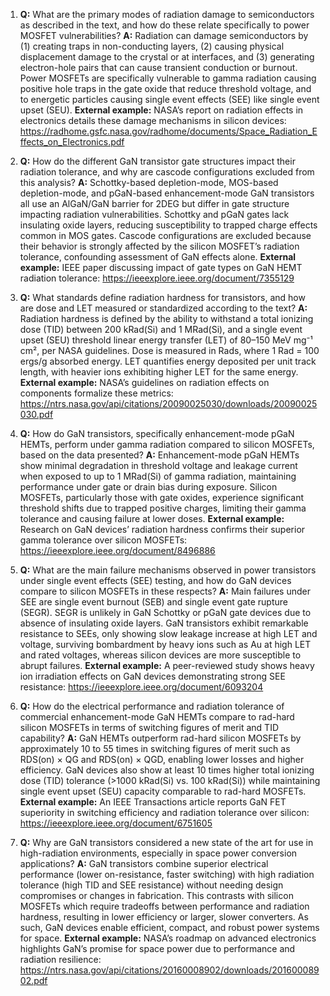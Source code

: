 1. **Q:** What are the primary modes of radiation damage to semiconductors as described in the text, and how do these relate specifically to power MOSFET vulnerabilities?
   **A:** Radiation can damage semiconductors by (1) creating traps in non-conducting layers, (2) causing physical displacement damage to the crystal or at interfaces, and (3) generating electron-hole pairs that can cause transient conduction or burnout. Power MOSFETs are specifically vulnerable to gamma radiation causing positive hole traps in the gate oxide that reduce threshold voltage, and to energetic particles causing single event effects (SEE) like single event upset (SEU).
   **External example:** NASA’s report on radiation effects in electronics details these damage mechanisms in silicon devices: https://radhome.gsfc.nasa.gov/radhome/documents/Space_Radiation_Effects_on_Electronics.pdf

2. **Q:** How do the different GaN transistor gate structures impact their radiation tolerance, and why are cascode configurations excluded from this analysis?
   **A:** Schottky-based depletion-mode, MOS-based depletion-mode, and pGaN-based enhancement-mode GaN transistors all use an AlGaN/GaN barrier for 2DEG but differ in gate structure impacting radiation vulnerabilities. Schottky and pGaN gates lack insulating oxide layers, reducing susceptibility to trapped charge effects common in MOS gates. Cascode configurations are excluded because their behavior is strongly affected by the silicon MOSFET’s radiation tolerance, confounding assessment of GaN effects alone.
   **External example:** IEEE paper discussing impact of gate types on GaN HEMT radiation tolerance: https://ieeexplore.ieee.org/document/7355129

3. **Q:** What standards define radiation hardness for transistors, and how are dose and LET measured or standardized according to the text?
   **A:** Radiation hardness is defined by the ability to withstand a total ionizing dose (TID) between 200 kRad(Si) and 1 MRad(Si), and a single event upset (SEU) threshold linear energy transfer (LET) of 80–150 MeV mg⁻¹ cm², per NASA guidelines. Dose is measured in Rads, where 1 Rad = 100 ergs/g absorbed energy. LET quantifies energy deposited per unit track length, with heavier ions exhibiting higher LET for the same energy.
   **External example:** NASA’s guidelines on radiation effects on components formalize these metrics: https://ntrs.nasa.gov/api/citations/20090025030/downloads/20090025030.pdf

4. **Q:** How do GaN transistors, specifically enhancement-mode pGaN HEMTs, perform under gamma radiation compared to silicon MOSFETs, based on the data presented?
   **A:** Enhancement-mode pGaN HEMTs show minimal degradation in threshold voltage and leakage current when exposed to up to 1 MRad(Si) of gamma radiation, maintaining performance under gate or drain bias during exposure. Silicon MOSFETs, particularly those with gate oxides, experience significant threshold shifts due to trapped positive charges, limiting their gamma tolerance and causing failure at lower doses.
   **External example:** Research on GaN devices’ radiation hardness confirms their superior gamma tolerance over silicon MOSFETs: https://ieeexplore.ieee.org/document/8496886

5. **Q:** What are the main failure mechanisms observed in power transistors under single event effects (SEE) testing, and how do GaN devices compare to silicon MOSFETs in these respects?
   **A:** Main failures under SEE are single event burnout (SEB) and single event gate rupture (SEGR). SEGR is unlikely in GaN Schottky or pGaN gate devices due to absence of insulating oxide layers. GaN transistors exhibit remarkable resistance to SEEs, only showing slow leakage increase at high LET and voltage, surviving bombardment by heavy ions such as Au at high LET and rated voltages, whereas silicon devices are more susceptible to abrupt failures.
   **External example:** A peer-reviewed study shows heavy ion irradiation effects on GaN devices demonstrating strong SEE resistance: https://ieeexplore.ieee.org/document/6093204

6. **Q:** How do the electrical performance and radiation tolerance of commercial enhancement-mode GaN HEMTs compare to rad-hard silicon MOSFETs in terms of switching figures of merit and TID capability?
   **A:** GaN HEMTs outperform rad-hard silicon MOSFETs by approximately 10 to 55 times in switching figures of merit such as RDS(on) × QG and RDS(on) × QGD, enabling lower losses and higher efficiency. GaN devices also show at least 10 times higher total ionizing dose (TID) tolerance (>1000 kRad(Si) vs. 100 kRad(Si)) while maintaining single event upset (SEU) capacity comparable to rad-hard MOSFETs.
   **External example:** An IEEE Transactions article reports GaN FET superiority in switching efficiency and radiation tolerance over silicon: https://ieeexplore.ieee.org/document/6751605

7. **Q:** Why are GaN transistors considered a new state of the art for use in high-radiation environments, especially in space power conversion applications?
   **A:** GaN transistors combine superior electrical performance (lower on-resistance, faster switching) with high radiation tolerance (high TID and SEE resistance) without needing design compromises or changes in fabrication. This contrasts with silicon MOSFETs which require tradeoffs between performance and radiation hardness, resulting in lower efficiency or larger, slower converters. As such, GaN devices enable efficient, compact, and robust power systems for space.
   **External example:** NASA’s roadmap on advanced electronics highlights GaN’s promise for space power due to performance and radiation resilience: https://ntrs.nasa.gov/api/citations/20160008902/downloads/20160008902.pdf

